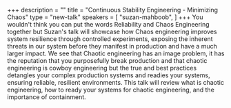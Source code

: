 +++
description = ""
title = "Continuous Stability Engineering - Minimizing Chaos"
type = "new-talk"
speakers = [
        "suzan-mahboob",
]
+++
You wouldn't think you can put the words Reliability and Chaos Engineering together but Suzan's talk will showcase how Chaos engineering improves system resilience through controlled experiments, exposing the inherent threats in our system before they manifest in production and have a much larger impact. We see that Chaotic engineering has an image problem, it has the reputation that you purposefully break production and that chaotic engineering is cowboy engineering but the true and best practices detangles your complex production systems and readies your systems, ensuring reliable, resilient environments. This talk will review what is chaotic engineering, how to ready your systems for chaotic engineering, and the importance of containment.